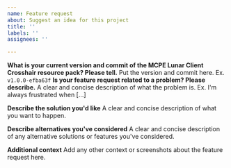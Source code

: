 ```yaml
---
name: Feature request
about: Suggest an idea for this project
title: ''
labels: ''
assignees: ''

---
```


**What is your current version and commit of the MCPE Lunar Client Crosshair resource pack? Please tell.**
Put the version and commit here. Ex. `v1.0.0-efba63f`
**Is your feature request related to a problem? Please describe.**
A clear and concise description of what the problem is. Ex. I'm always frustrated when [...]

**Describe the solution you'd like**
A clear and concise description of what you want to happen.

**Describe alternatives you've considered**
A clear and concise description of any alternative solutions or features you've considered.

**Additional context**
Add any other context or screenshots about the feature request here.
